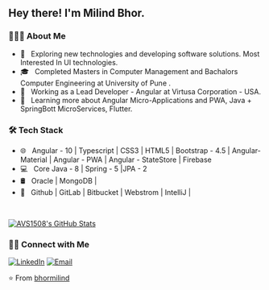 <h2> Hey there! I'm Milind Bhor.</h2>

<h3> 👨🏻‍💻 About Me </h3>

- 🤔 &nbsp; Exploring new technologies and developing software solutions. Most Interested In UI technologies.
- 🎓 &nbsp; Completed Masters in Computer Management and Bachalors Computer Engineering at University of Pune .
- 💼 &nbsp; Working as a Lead Developer - Angular at Virtusa Corporation - USA.
- 🌱 &nbsp; Learning more about Angular Micro-Applications and PWA, Java + SpringBott MicroServices, Flutter.

<h3>🛠 Tech Stack</h3>

- 🌐 &nbsp; Angular - 10 | Typescript | CSS3 | HTML5 | Bootstrap - 4.5 | Angular-Material | Angular - PWA | Angular - StateStore | Firebase
- 💻 &nbsp; Core Java - 8 | Spring - 5 |JPA - 2
- 🛢 &nbsp; Oracle | MongoDB | 
- 🔧 &nbsp; Github | GitLab | Bitbucket | Webstrom | IntelliJ | 

<br/>

[![AVS1508's GitHub Stats](https://github-readme-stats.vercel.app/api?username=bhormilind&show_icons=true)](https://github.com/bhormilind)

<h3> 🤝🏻 Connect with Me </h3>

<p align="center">

<a href="https://www.linkedin.com/in/AVS1508/"><img alt="LinkedIn" src="https://img.shields.io/badge/LinkedIn-Aditya%20Vikram%20Singh-blue?style=flat-square&logo=linkedin"></a>
<a href="mailto:bhormilind@gmail.com"><img alt="Email" src="https://img.shields.io/badge/Email-bhormilind@gmail.com-blue?style=flat-square&logo=gmail"></a>
</p>

⭐️ From [bhormilind](https://github.com/bhormilind)
